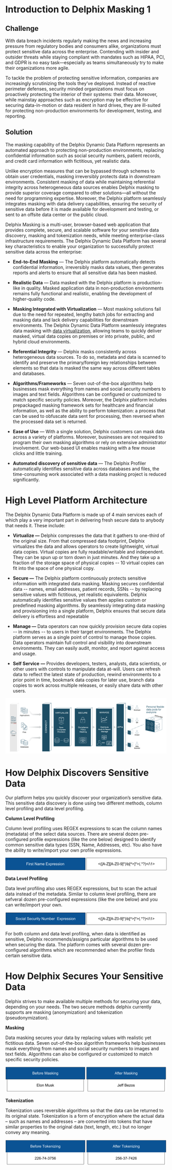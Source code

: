 # Introduction to Delphix Masking 1

## Challenge

With data breach incidents regularly making the news and increasing
pressure from regulatory bodies and consumers alike, organizations must
protect sensitive data across the enterprise. Contending with insider
and outsider threats while staying compliant with mandates such as
HIPAA, PCI, and GDPR is no easy task—especially as teams simultaneously
try to make their organizations more agile.

To tackle the problem of protecting sensitive information, companies are
increasingly scrutinizing the tools they’ve deployed. Instead of
reactive perimeter defenses, security minded organizations must focus on
proactively protecting the interior of their systems: their data.
Moreover, while mainstay approaches such as encryption may be effective
for securing data-in-motion or data resident in hard drives, they are
ill-suited for protecting non-production environments for development,
testing, and reporting.

## Solution

The masking capability of the Delphix Dynamic Data Platform represents
an automated approach to protecting non-production environments,
replacing confidential information such as social security numbers,
patient records, and credit card information with fictitious, yet
realistic data.

Unlike encryption measures that can be bypassed through schemes to
obtain user credentials, masking irreversibly protects data in
downstream environments. Consistent masking of data while maintaining
referential integrity across heterogeneous data sources enables Delphix
masking to provide superior coverage compared to other solutions—all
without the need for programming expertise. Moreover, the Delphix
platform seamlessly integrates masking with data delivery capabilities,
ensuring the security of sensitive data before it is made available for
development and testing, or sent to an offsite data center or the public
cloud.

Delphix Masking is a multi-user, browser-based web application that
provides complete, secure, and scalable software for your sensitive data
discovery, masking and tokenization needs, while meeting
enterprise-class infrastructure requirements. The Delphix Dynamic Data
Platform has several key characteristics to enable your organization to
successfully protect sensitive data across the enterprise:

  - **End-to-End Masking** — The Delphix platform automatically detects
    confidential information, irreversibly masks data values, then
    generates reports and alerts to ensure that all sensitive data has
    been masked.

  - **Realistic Data** — Data masked with the Delphix platform is
    production-like in quality. Masked application data in
    non-production environments remains fully functional and realistic,
    enabling the development of higher-quality code.

  - **Masking Integrated with Virtualization** — Most masking solutions
    fail due to the need for repeated, lengthy batch jobs for extracting
    and masking data and lack delivery capabilities for downstream
    environments. The Delphix Dynamic Data Platform seamlessly
    integrates data masking with [<span class="underline">data
    virtualization</span>](https://docs.delphix.com/display/DOCS524/Database+Virtualization+with+Delphix),
    allowing teams to quickly deliver masked, virtual data copies on
    premises or into private, public, and hybrid cloud environments.

  - **Referential Integrity** — Delphix masks consistently across
    heterogeneous data sources. To do so, metadata and data is scanned
    to identify and preserve the primary/foreign key relationships
    between elements so that data is masked the same way across
    different tables and databases.

  - **Algorithms/Frameworks** — Seven out-of-the-box algorithms help
    businesses mask everything from names and social security numbers to
    images and text fields. Algorithms can be configured or customized
    to match specific security policies. Moreover, the Delphix platform
    includes prepackaged masking framework sets for healthcare and
    financial information, as well as the ability to perform
    tokenization: a process that can be used to obfuscate data sent for
    processing, then reversed when the processed data set is returned.

  - **Ease of Use** — With a single solution, Delphix customers can mask
    data across a variety of platforms. Moreover, businesses are not
    required to program their own masking algorithms or rely on
    extensive administrator involvement. Our web-based UI enables
    masking with a few mouse clicks and little training.

<!-- end list -->

  - **Automated discovery of sensitive data** — The Delphix Profiler
    automatically identifies sensitive data across databases and files,
    the time-consuming work associated with a data masking project is
    reduced significantly.

# High Level Platform Architecture 

The Delphix Dynamic Data Platform is made up of 4 main services each of
which play a very important part in delivering fresh secure data to
anybody that needs it. These include:

  - **Virtualize —** Delphix compresses the data that it gathers to
    one-third of the original size. From that compressed data footprint,
    Delphix virtualizes the data and allows operators to create
    lightweight, virtual data copies. Virtual copies are fully
    readable/writable and independent. They can be spun up or torn down
    in just minutes. And they take up a fraction of the storage space of
    physical copies -- 10 virtual copies can fit into the space of one
    physical copy.

  - **Secure —** The Delphix platform continuously protects sensitive
    information with integrated data masking. Masking secures
    confidential data -- names, email addresses, patient records, SSNs
    -- by replacing sensitive values with fictitious, yet realistic
    equivalents. Delphix automatically identifies sensitive values then
    applies custom or predefined masking algorithms. By seamlessly
    integrating data masking and provisioning into a single platform,
    Delphix ensures that secure data delivery is effortless and
    repeatable

  - **Manage —** Data operators can now quickly provision secure data
    copies -- in minutes -- to users in their target environments. The
    Delphix platform serves as a single point of control to manage those
    copies. Data operators maintain full control and visibility into
    downstream environments. They can easily audit, monitor, and report
    against access and usage.

  - **Self Service** **—** Provides developers, testers, analysts, data
    scientists, or other users with controls to manipulate data at-will.
    Users can refresh data to reflect the latest state of production,
    rewind environments to a prior point in time, bookmark data copies
    for later use, branch data copies to work across multiple releases,
    or easily share data with other users.

![](./media/image1.png)

# How Delphix Discovers Sensitive Data 

Our platform helps you quickly discover your organization’s sensitive
data. This sensitive data discovery is done using two different methods,
column level profiling and data level profiling.

**Column Level Profiling**

Column level profiling uses REGEX expressions to scan the column names
(metadata) of the select data sources. There are several dozen
pre-configured profile expressions (like the one below) designed to
identify common sensitive data types (SSN, Name, Addresses, etc). You
also have the ability to write/import your own profile expressions.

![](./media/image2.png)

**Data Level Profiling**

Data level profiling also uses REGEX expressions, but to scan the actual
data instead of the metadata. Similar to column level profiling, there
are sefveral dozen pre-configured expressions (like the one below) and
you can write/import your own.

![](./media/image3.png)

For both column and data level profiling, when data is identified as
sensitive, Delphix recommends/assigns particular algorithms to be used
when securing the data. The platform comes with several dozen
pre-configured algorithms which are recommended when the profiler finds
certain sensitive data.

# How Delphix Secures Your Sensitive Data

Delphix strives to make available multiple methods for securing your
data, depending on your needs. The two secure methods delphix currently
supports are masking (anonymization) and tokenization
(pseudonymization).

**Masking**

Data masking secures your data by replacing values with realistic yet
fictitious data. Seven out-of-the-box algorithm frameworks help
businesses mask everything from names and social security numbers to
images and text fields. Algorithms can also be configured or customized
to match specific security policies.

![](./media/image4.png)

**Tokenization**

Tokenization uses reversible algorithms so that the data can be returned
to its original state. Tokenization is a form of encryption where the
actual data – such as names and addresses – are converted into tokens
that have similar properties to the original data (text, length, etc.)
but no longer convey any meaning.

![](./media/image5.png)
